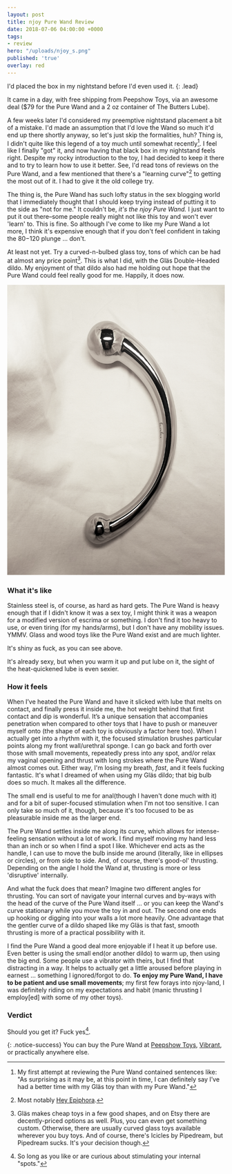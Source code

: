 ```yaml
---
layout: post
title: njoy Pure Wand Review
date: 2018-07-06 04:00:00 +0000
tags:
- review
hero: "/uploads/njoy_s.png"
published: 'true'
overlay: red
---
```

I'd placed the box in my nightstand before I'd even used it.
{: .lead}

It came in a day, with free shipping from Peepshow Toys, via an awesome deal ($79 for the Pure Wand and a 2 oz container of The Butters Lube).

<!--break-->

A few weeks later I'd considered my preemptive nightstand placement a bit of a mistake. I'd made an assumption that I'd love the Wand so much it'd end up there shortly anyway, so let's just skip the formalities, huh? Thing is, I didn't quite like this legend of a toy much until somewhat recently[^1]. I feel like I finally "got" it, and now having that black box in my nightstand feels right. Despite my rocky introduction to the toy, I had decided to keep it there and to try to learn how to use it better. See, I'd read tons of reviews on the Pure Wand, and a few mentioned that there's a "learning curve"[^2] to getting the most out of it. I had to give it the old college try.

The thing is, the Pure Wand has such lofty status in the sex blogging world that I immediately thought that I should keep trying instead of putting it to the side as "not for me." It couldn't be, _it's the njoy Pure Wand._ I just want to put it out there–some people really might not like this toy and won't ever 'learn' to. This is fine. So although I've come to like my Pure Wand a lot more, I think it's expensive enough that if you don't feel confident in taking the $80-$120 plunge ... don't.

At least not yet. Try a curved-n-bulbed glass toy, tons of which can be had at almost any price point[^3]. This is what I did, with the Gläs Double-Headed dildo. My enjoyment of that dildo also had me holding out hope that the Pure Wand could feel really good for me. Happily, it does now.

![](/uploads/njoy_h.png)

### What it's like

Stainless steel is, of course, as hard as hard gets. The Pure Wand is heavy enough that if I didn't know it was a sex toy, I might think it was a weapon for a modified version of escrima or something. I don't find it too heavy to use, or even tiring (for my hands/arms), but I don't have any mobility issues. YMMV. Glass and wood toys like the Pure Wand exist and are much lighter.

It's shiny as fuck, as you can see above. 

It's already sexy, but when you warm it up and put lube on it, the sight of the heat-quickened lube is even sexier.

### How it feels

When I’ve heated the Pure Wand and have it slicked with lube that melts on contact, and finally press it inside me, the hot weight behind that first contact and dip is wonderful. It’s a unique sensation that accompanies penetration when compared to other toys that I have to push or maneuver myself onto (the shape of each toy is obviously a factor here too). When I actually get into a rhythm with it, the focused stimulation brushes particular points along my front wall/urethral sponge. I can go back and forth over those with small movements, repeatedly press into any spot, and/or relax my vaginal opening and thrust with long strokes where the Pure Wand almost comes out. Either way, I'm losing my breath, *fast*, and it feels fucking fantastic. It's what I dreamed of when using my Gläs dildo; that big bulb does so much. It makes all the difference.

The small end is useful to me for anal(though I haven't done much with it) and for a bit of super-focused stimulation when I'm not too sensitive. I can only take so much of it, though, because it's too focused to be as pleasurable inside me as the larger end.

The Pure Wand settles inside me along its curve, which allows for intense-feeling sensation without a lot of work. I find myself moving my hand less than an inch or so when I find a spot I like. Whichever end acts as the handle, I can use to move the bulb inside me around (literally, like in ellipses or circles), or from side to side. And, of course, there's good-ol' thrusting. Depending on the angle I hold the Wand at, thrusting is more or less 'disruptive' internally.

And what the fuck does that mean? Imagine two different angles for thrusting. You can sort of navigate your internal curves and by-ways with the head of the curve of the Pure Wand itself ... or you can keep the Wand's curve stationary while you move the toy in and out. The second one ends up hooking or digging into your walls a lot more heavily. One advantage that the gentler curve of a dildo shaped like my Gläs is that fast, smooth thrusting is more of a practical possibility with it.

I find the Pure Wand a good deal more enjoyable if I heat it up before use. Even better is using the small end(or another dildo) to warm up, then using the big end. Some people use a vibrator with theirs, but I find that distracting in a way. It helps to actually get a little aroused before playing in earnest ... something I ignored/forgot to do. **To enjoy my Pure Wand, I have to be patient and use small movements**; my first few forays into njoy-land, I was definitely riding on my expectations and habit (manic thrusting I employ\[ed\] with some of my other toys).

### Verdict

Should you get it? Fuck yes[^4].

{: .notice-success}
You can buy the Pure Wand at [Peepshow Toys](http://www.peepshowtoys.com#oid=91554_4244), [Vibrant](https://www.bevibrant.com/products/njoy-pure-wand-dildo?rfsn=1509055.df2dc&utm_source=refersion&utm_medium=affiliate&utm_campaign=1509055.df2dc), or practically anywhere else.

[^1]: My first attempt at reviewing the Pure Wand contained sentences like: "As surprising as it may be, at this point in time, I can definitely say I’ve had a better time with my Gläs toy than with my Pure Wand."

[^2]: Most notably [Hey Epiphora](https://heyepiphora.com/2010/07/my-love-the-pure-wand-plus-a-few-tips).

[^3]: Gläs makes cheap toys in a few good shapes, and on Etsy there are decently-priced options as well. Plus, you can even get something custom. Otherwise, there are usually curved glass toys available wherever you buy toys. And of course, there's Icicles by Pipedream, but Pipedream sucks. It's your decision though.

[^4]: So long as you like or are curious about stimulating your internal "spots."